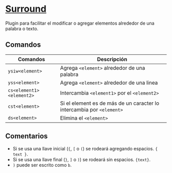 # [Surround](https://vimawesome.com/plugin/surround-vim)

Plugin para facilitar el modificar o agregar elementos alrededor de una palabra o texto.

## Comandos

| Comandos                 | Descripción                                                           |
| ---                      | ---                                                                   |
| `ysiw<element>`          | Agrega `<element>` alrededor de una palabra                           |
| `yss<element>`           | Agrega `<element>` alrededor de una linea                             |
| `cs<element1><element2>` | Intercambia `<element1>` por el `<element2>`                          |
| `cst<element>`           | Si el element es de más de un caracter lo intercambia por `<element>` |
| `ds<element>`            | Elimina el `<element>`                                                |


## Comentarios

- Si se usa una llave inicial (`{`, `[` o `(`) se rodeará agregando espacios. `{ text }`.
- Si se usa una llave final (`}`, `]` o `)`) se rodeará sin espacios. `{text}`.
- `)` puede ser escrito como `b`.

